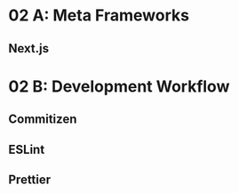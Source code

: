 # 02 A: Meta Frameworks

## Next.js

# 02 B: Development Workflow

## Commitizen

## ESLint

## Prettier